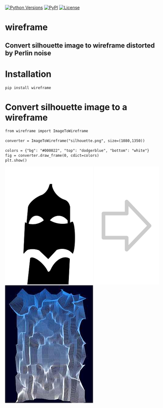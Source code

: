 [![Python Versions](https://img.shields.io/pypi/pyversions/wireframe?style=plastic)](https://pypi.org/project/wireframe/)
[![PyPI](https://img.shields.io/pypi/v/wireframe?style=plastic)](https://pypi.org/project/wireframe/)
[![License](https://img.shields.io/pypi/l/wireframe?style=plastic)](https://opensource.org/licenses/MIT)

# wireframe

## Convert silhouette image to wireframe distorted by Perlin noise
#

# Installation
```
pip install wireframe
```


# Convert silhouette image to a wireframe

```
from wireframe import ImageToWireframe

converter = ImageToWireframe("silhouette.png", size=(1080,1350))

colors = {"bg": "#000022", "top": "dodgerblue", "bottom": "white"} 
fig = converter.draw_frame(0, cdict=colors)
plt.show()
```

![](img/silhouette.png)
![](img/arrow.png)
![](img/wireframe.jpg)

